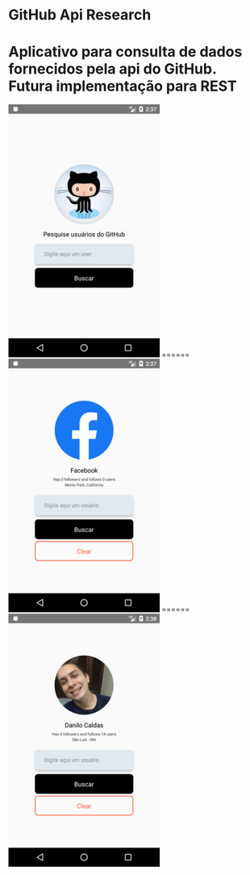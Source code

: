 # GitHub Api Research

Aplicativo para consulta de dados fornecidos pela api do GitHub.
Futura implementação para REST
======
<img src="https://raw.githubusercontent.com/dcalds/github-api-app/master/src/assets/Screenshot_1.png" alt="Image" width="300">
======
<img src="https://raw.githubusercontent.com/dcalds/github-api-app/master/src/assets/Screenshot_2.png" alt="Image" width="300">
======
<img src="https://raw.githubusercontent.com/dcalds/github-api-app/master/src/assets/Screenshot_3.png" alt="Image" width="300">
